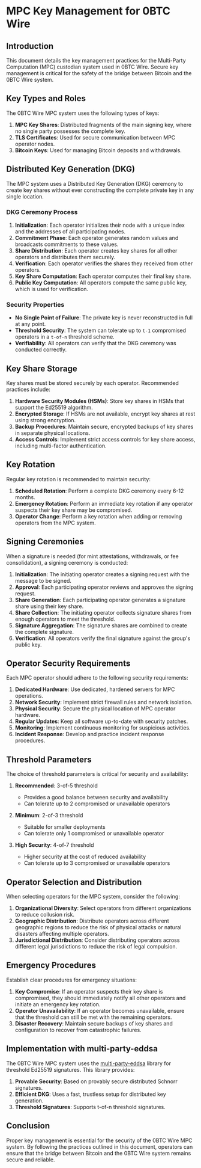 # MPC Key Management for 0BTC Wire

## Introduction

This document details the key management practices for the Multi-Party Computation (MPC) custodian system used in 0BTC Wire. Secure key management is critical for the safety of the bridge between Bitcoin and the 0BTC Wire system.

## Key Types and Roles

The 0BTC Wire MPC system uses the following types of keys:

1. **MPC Key Shares**: Distributed fragments of the main signing key, where no single party possesses the complete key.
2. **TLS Certificates**: Used for secure communication between MPC operator nodes.
3. **Bitcoin Keys**: Used for managing Bitcoin deposits and withdrawals.

## Distributed Key Generation (DKG)

The MPC system uses a Distributed Key Generation (DKG) ceremony to create key shares without ever constructing the complete private key in any single location.

### DKG Ceremony Process

1. **Initialization**: Each operator initializes their node with a unique index and the addresses of all participating nodes.
2. **Commitment Phase**: Each operator generates random values and broadcasts commitments to these values.
3. **Share Distribution**: Each operator creates key shares for all other operators and distributes them securely.
4. **Verification**: Each operator verifies the shares they received from other operators.
5. **Key Share Computation**: Each operator computes their final key share.
6. **Public Key Computation**: All operators compute the same public key, which is used for verification.

### Security Properties

- **No Single Point of Failure**: The private key is never reconstructed in full at any point.
- **Threshold Security**: The system can tolerate up to `t-1` compromised operators in a `t-of-n` threshold scheme.
- **Verifiability**: All operators can verify that the DKG ceremony was conducted correctly.

## Key Share Storage

Key shares must be stored securely by each operator. Recommended practices include:

1. **Hardware Security Modules (HSMs)**: Store key shares in HSMs that support the Ed25519 algorithm.
2. **Encrypted Storage**: If HSMs are not available, encrypt key shares at rest using strong encryption.
3. **Backup Procedures**: Maintain secure, encrypted backups of key shares in separate physical locations.
4. **Access Controls**: Implement strict access controls for key share access, including multi-factor authentication.

## Key Rotation

Regular key rotation is recommended to maintain security:

1. **Scheduled Rotation**: Perform a complete DKG ceremony every 6-12 months.
2. **Emergency Rotation**: Perform an immediate key rotation if any operator suspects their key share may be compromised.
3. **Operator Change**: Perform a key rotation when adding or removing operators from the MPC system.

## Signing Ceremonies

When a signature is needed (for mint attestations, withdrawals, or fee consolidation), a signing ceremony is conducted:

1. **Initialization**: The initiating operator creates a signing request with the message to be signed.
2. **Approval**: Each participating operator reviews and approves the signing request.
3. **Share Generation**: Each participating operator generates a signature share using their key share.
4. **Share Collection**: The initiating operator collects signature shares from enough operators to meet the threshold.
5. **Signature Aggregation**: The signature shares are combined to create the complete signature.
6. **Verification**: All operators verify the final signature against the group's public key.

## Operator Security Requirements

Each MPC operator should adhere to the following security requirements:

1. **Dedicated Hardware**: Use dedicated, hardened servers for MPC operations.
2. **Network Security**: Implement strict firewall rules and network isolation.
3. **Physical Security**: Secure the physical location of MPC operator hardware.
4. **Regular Updates**: Keep all software up-to-date with security patches.
5. **Monitoring**: Implement continuous monitoring for suspicious activities.
6. **Incident Response**: Develop and practice incident response procedures.

## Threshold Parameters

The choice of threshold parameters is critical for security and availability:

1. **Recommended**: 3-of-5 threshold
   - Provides a good balance between security and availability
   - Can tolerate up to 2 compromised or unavailable operators

2. **Minimum**: 2-of-3 threshold
   - Suitable for smaller deployments
   - Can tolerate only 1 compromised or unavailable operator

3. **High Security**: 4-of-7 threshold
   - Higher security at the cost of reduced availability
   - Can tolerate up to 3 compromised or unavailable operators

## Operator Selection and Distribution

When selecting operators for the MPC system, consider the following:

1. **Organizational Diversity**: Select operators from different organizations to reduce collusion risk.
2. **Geographic Distribution**: Distribute operators across different geographic regions to reduce the risk of physical attacks or natural disasters affecting multiple operators.
3. **Jurisdictional Distribution**: Consider distributing operators across different legal jurisdictions to reduce the risk of legal compulsion.

## Emergency Procedures

Establish clear procedures for emergency situations:

1. **Key Compromise**: If an operator suspects their key share is compromised, they should immediately notify all other operators and initiate an emergency key rotation.
2. **Operator Unavailability**: If an operator becomes unavailable, ensure that the threshold can still be met with the remaining operators.
3. **Disaster Recovery**: Maintain secure backups of key shares and configuration to recover from catastrophic failures.

## Implementation with multi-party-eddsa

The 0BTC Wire MPC system uses the [multi-party-eddsa](https://github.com/ZenGo-X/multi-party-eddsa) library for threshold Ed25519 signatures. This library provides:

1. **Provable Security**: Based on provably secure distributed Schnorr signatures.
2. **Efficient DKG**: Uses a fast, trustless setup for distributed key generation.
3. **Threshold Signatures**: Supports t-of-n threshold signatures.

## Conclusion

Proper key management is essential for the security of the 0BTC Wire MPC system. By following the practices outlined in this document, operators can ensure that the bridge between Bitcoin and the 0BTC Wire system remains secure and reliable.
